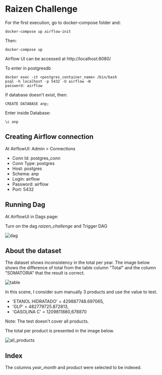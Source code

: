 # Raizen Challenge

For the first execution, go to docker-compose folder and:

```docker-compose up airflow-init```

Then:

```docker-compose up```

Airflow UI can be accessed at http://localhost:8080/

To enter in postgresdb

```
docker exec -it <postgres_container_name> /bin/bash
psql -h localhost -p 5432 -U airflow -W
password: airflow 
```

If database doesn't exist, then:

```CREATE DATABASE anp;```

Enter inside Database:

```\c anp```

## Creating Airflow connection

At AirflowUI: Admin > Connections

* Conn Id: postgres_conn
* Conn Type: postgres
* Host: postgres
* Schema: anp
* Login: airflow 
* Password: airflow
* Port: 5432

## Running Dag

At AirflowUI in Dags page:

Turn on the dag *raizen_challenge* and Trigger DAG

![dag](img/dag.png)

## About the dataset

The dataset shows inconsistency in the total per year. The image below shows the difference of total from the table column "Total" and the column "SOMATORIA" that the result is correct.

![table](img/sum_column.png)

In this scene, I consider sum manually 3 products and use the value to test. 

* 'ETANOL HIDRATADO' = 429887748.697065, 
* 'GLP' = 482779725.872813, 
* 'GASOLINA C' = 1209811880,678870

Note: The test doesn't cover all products.

The total per product is presented in the image below.

![all_products](img/total_per_product.png)

## Index

The columns *year_month* and *product* were selected to be indexed.